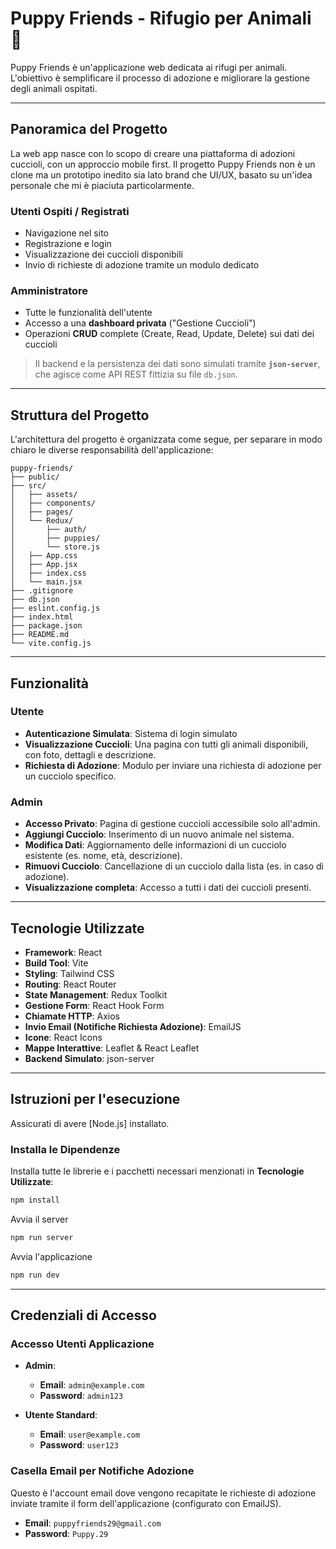 # Puppy Friends - Rifugio per Animali 🐾

Puppy Friends è un'applicazione web dedicata ai rifugi per animali. L'obiettivo è semplificare il processo di adozione e migliorare la gestione degli animali ospitati.

---

## Panoramica del Progetto

La web app nasce con lo scopo di creare una piattaforma di adozioni cuccioli, con un approccio mobile first.
Il progetto Puppy Friends non è un clone ma un prototipo inedito sia lato brand che UI/UX, basato su un'idea personale che mi è piaciuta particolarmente.

### Utenti Ospiti / Registrati

- Navigazione nel sito
- Registrazione e login
- Visualizzazione dei cuccioli disponibili
- Invio di richieste di adozione tramite un modulo dedicato

### Amministratore

- Tutte le funzionalità dell'utente
- Accesso a una **dashboard privata** ("Gestione Cuccioli")
- Operazioni **CRUD** complete (Create, Read, Update, Delete) sui dati dei cuccioli

> Il backend e la persistenza dei dati sono simulati tramite **`json-server`**, che agisce come API REST fittizia su file `db.json`.

---

## Struttura del Progetto

L'architettura del progetto è organizzata come segue, per separare in modo chiaro le diverse responsabilità dell'applicazione:

```text
puppy-friends/
├── public/
├── src/
│   ├── assets/               
│   ├── components/           
│   ├── pages/                
│   └── Redux/                
│       ├── auth/ 
│       ├── puppies/ 
│       └── store.js 
│   ├── App.css 
│   ├── App.jsx 
│   ├── index.css 
│   └── main.jsx 
├── .gitignore
├── db.json                   
├── eslint.config.js 
├── index.html 
├── package.json 
├── README.md
└── vite.config.js
```

---

## Funzionalità

### Utente

- **Autenticazione Simulata**: Sistema di login simulato 
- **Visualizzazione Cuccioli**: Una pagina con tutti gli animali disponibili, con foto, dettagli e descrizione.
- **Richiesta di Adozione**: Modulo per inviare una richiesta di adozione per un cucciolo specifico.

### Admin

- **Accesso Privato**: Pagina di gestione cuccioli accessibile solo all'admin.
- **Aggiungi Cucciolo**: Inserimento di un nuovo animale nel sistema.
- **Modifica Dati**: Aggiornamento delle informazioni di un cucciolo esistente (es. nome, età, descrizione).
- **Rimuovi Cucciolo**: Cancellazione di un cucciolo dalla lista (es. in caso di adozione).
- **Visualizzazione completa**: Accesso a tutti i dati dei cuccioli presenti.

---

## Tecnologie Utilizzate

- **Framework**: React
- **Build Tool**: Vite
- **Styling**: Tailwind CSS
- **Routing**: React Router
- **State Management**: Redux Toolkit
- **Gestione Form**: React Hook Form
- **Chiamate HTTP**: Axios
- **Invio Email (Notifiche Richiesta Adozione)**: EmailJS
- **Icone**: React Icons
- **Mappe Interattive**: Leaflet & React Leaflet
- **Backend Simulato**: json-server

---

## Istruzioni per l'esecuzione

Assicurati di avere [Node.js] installato.

### Installa le Dipendenze

Installa tutte le librerie e i pacchetti necessari menzionati in **Tecnologie Utilizzate**:

```bash
npm install
```

Avvia il server

```bash
npm run server
```

Avvia l'applicazione

```bash
npm run dev
```

---

## Credenziali di Accesso

### Accesso Utenti Applicazione

- **Admin**:
  - **Email**: `admin@example.com`
  - **Password**: `admin123`

- **Utente Standard**:
  - **Email**: `user@example.com`
  - **Password**: `user123`

### Casella Email per Notifiche Adozione

Questo è l'account email dove vengono recapitate le richieste di adozione inviate tramite il form dell'applicazione (configurato con EmailJS).

- **Email**: `puppyfriends29@gmail.com`
- **Password**: `Puppy.29`